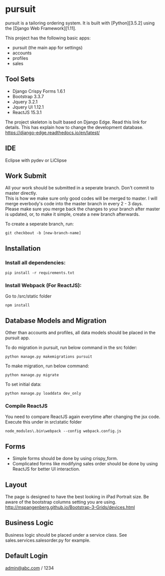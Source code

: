 # pursuit

pursuit is a tailoring ordering system. It is built with [Python][3.5.2] using the [Django Web Framework][1.11].

This project has the following basic apps:

* pursuit  (the main app for settings)
* accounts
* profiles
* sales

## Tool Sets

* Django Crispy Forms 1.6.1
* Bootstrap 3.3.7
* Jquery 3.2.1
* Jquery UI 1.12.1
* ReactJS 15.3.1

The project skeleton is built based on Django Edge.  Read this link for details.  This has explain how to change the development database.
https://django-edge.readthedocs.io/en/latest/

## IDE
Eclipse with pydev or LiClipse

## Work Submit
All your work should be submitted in a seperate branch.  Don't commit to master directly.  
This is how we make sure only good codes will be merged to master.
I will merge everbody's code into the master branch in every 2 - 3 days.  
Please make sure you merge back the changes to your branch after master is updated, or, to make it simple, create a new branch afterwards.

To create a seperate branch, run:

```
git checkbout -b [new-branch-name]
```

## Installation

### Install all dependencies:

```
pip install -r requirements.txt
```
	
### Install Webpack (For ReactJS):
Go to /src/static folder

```
npm install
```

## Database Models and Migration
Other than accounts and profiles, all data models should be placed in the pursuit app.

To do migration in pursuit, run below command in the src folder:

```
python manage.py makemigrations pursuit
```

To make migration, run below command:

```
python manage.py migrate
```

To set initial data:

```
python manage.py loaddata dev_only
```


### Compile ReactJS
You need to compare ReactJS again everytime after changing the jsx code.  Execute this under in src\static folder

    node_modules\.bin\webpack --config webpack.config.js

## Forms
* Simple forms should be done by using crispy_form.
* Complicated forms like modifying sales order should be done by using ReactJS for better UI interaction.

## Layout
The page is designed to have the best looking in iPad Portrait size.  Be aware of the bootstrap columns setting you are using.
http://mspangenberg.github.io/Bootstrap-3-Grids/devices.html

## Business Logic
Business logic should be placed under a service class.  See sales.services.salesorder.py for example.

## Default Login
admin@abc.com / 1234